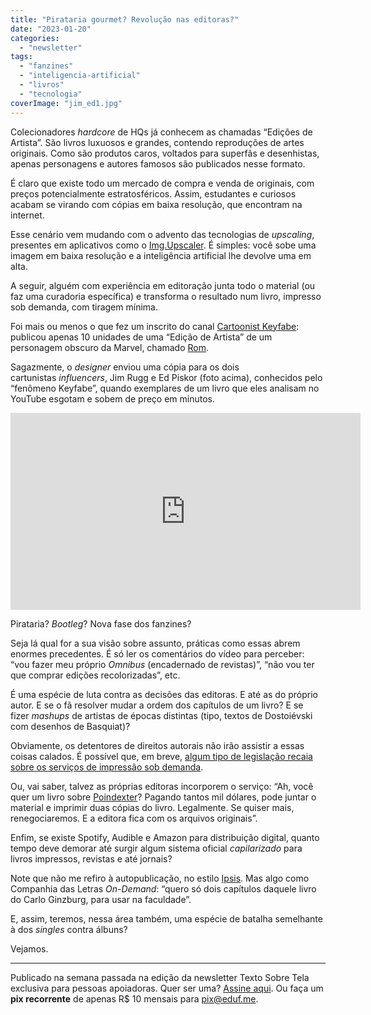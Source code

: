 ```yaml
---
title: "Pirataria gourmet? Revolução nas editoras?"
date: "2023-01-20"
categories: 
  - "newsletter"
tags: 
  - "fanzines"
  - "inteligencia-artificial"
  - "livros"
  - "tecnologia"
coverImage: "jim_ed1.jpg"
---
```


Colecionadores _hardcore_ de HQs já conhecem as chamadas “Edições de Artista”. São livros luxuosos e grandes, contendo reproduções de artes originais. Como são produtos caros, voltados para superfãs e desenhistas, apenas personagens e autores famosos são publicados nesse formato.

É claro que existe todo um mercado de compra e venda de originais, com preços potencialmente estratosféricos. Assim, estudantes e curiosos acabam se virando com cópias em baixa resolução, que encontram na internet.

Esse cenário vem mudando com o advento das tecnologias de _upscaling_, presentes em aplicativos como o [Img.Upscaler](https://imgupscaler.com/). É simples: você sobe uma imagem em baixa resolução e a inteligência artificial lhe devolve uma em alta.

A seguir, alguém com experiência em editoração junta todo o material (ou faz uma curadoria específica) e transforma o resultado num livro, impresso sob demanda, com tiragem mínima.

Foi mais ou menos o que fez um inscrito do canal [Cartoonist Keyfabe](https://www.youtube.com/watch?v=HrU2-lgX4AE): publicou apenas 10 unidades de uma “Edição de Artista” de um personagem obscuro da Marvel, chamado [Rom](https://en.wikipedia.org/wiki/Rom_the_Space_Knight).

Sagazmente, o _designer_ enviou uma cópia para os dois cartunistas _influencers_, Jim Rugg e Ed Piskor (foto acima), conhecidos pelo “fenômeno Keyfabe”, quando exemplares de um livro que eles analisam no YouTube esgotam e sobem de preço em minutos.

<iframe width="560" height="315" src="https://www.youtube-nocookie.com/embed/HrU2-lgX4AE" title="YouTube video player" frameborder="0" allow="accelerometer; autoplay; clipboard-write; encrypted-media; gyroscope; picture-in-picture; web-share" allowfullscreen></iframe>

Pirataria? _Bootleg_? Nova fase dos fanzines?

Seja lá qual for a sua visão sobre assunto, práticas como essas abrem enormes precedentes. É só ler os comentários do vídeo para perceber: “vou fazer meu próprio _Omnibus_ (encadernado de revistas)”, “não vou ter que comprar edições recolorizadas”, etc.

É uma espécie de luta contra as decisões das editoras. E até as do próprio autor. E se o fã resolver mudar a ordem dos capítulos de um livro? E se fizer _mashups_ de artistas de épocas distintas (tipo, textos de Dostoiévski com desenhos de Basquiat)?

Obviamente, os detentores de direitos autorais não irão assistir a essas coisas calados. É possível que, em breve, [algum tipo de legislação recaia sobre os serviços de impressão sob demanda](https://visua.com/70-of-print-on-demand-companies-are-ignoring-copyright-laws).

Ou, vai saber, talvez as próprias editoras incorporem o serviço: “Ah, você quer um livro sobre [Poindexter](https://felixthecat.fandom.com/wiki/Poindexter)? Pagando tantos mil dólares, pode juntar o material e imprimir duas cópias do livro. Legalmente. Se quiser mais, renegociaremos. E a editora fica com os arquivos originais”.

Enfim, se existe Spotify, Audible e Amazon para distribuição digital, quanto tempo deve demorar até surgir algum sistema oficial _capilarizado_ para livros impressos, revistas e até jornais?

Note que não me refiro à autopublicação, no estilo [Ipsis](https://ipsispub.com.br/). Mas algo como Companhia das Letras _On-Demand_: “quero só dois capítulos daquele livro do Carlo Ginzburg, para usar na faculdade”.

E, assim, teremos, nessa área também, uma espécie de batalha semelhante à dos _singles_ contra álbuns?

Vejamos.

* * *

Publicado na semana passada na edição da newsletter Texto Sobre Tela exclusiva para pessoas apoiadoras. Quer ser uma? [Assine aqui](https://eduf.substack.com/). Ou faça um **pix recorrente** de apenas R$ 10 mensais para pix@eduf.me.
